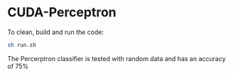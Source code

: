 # CUDA-Perceptron

To clean, build and run the code:

```bash
sh run.sh 
```


The Percerptron classifier is tested with random data and has an accuracy of 75%
